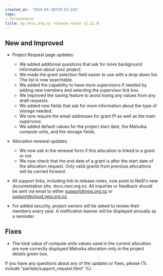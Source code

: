 ```yaml
---
created_at: '2024-04-30T19:53:24Z'
tags:
- releasenote
title: my.nesi.org.nz release notes v2.22.0
---
```


## New and Improved

- Project Request page updates:
    - We added additional questions that ask for more background information about your project.
    - We made the grant selection field easier to use with a drop down list. The list is now searchable.
    - We added the capability to have more supervisors if needed by adding new members and selecting the supervisor tick box.
    - We improved the saving feature to avoid losing any values from any draft requests.
    - We added new fields that ask for more information about the type of storage needed.
    - We now require the email addresses for grant PI as well as the main supervisor.
    - We added default values for the project start date, the Mahuika compute units, and the storage fields.

- Allocation renewal updates:
    - We now ask in the renewal form if this allocation is linked to a grant or not.
    - We now check that the end date of a grant is after the start date of the allocation request. Only valid grants from previous allocations will be carried forward.

- All support links, including link to release notes, now point to NeSI's new documentation site, docs.nesi.org.nz.
    All inquiries or feedback should be sent via email to either support@nesi.org.nz or support@cloud.nesi.org.nz.

- For added security, project owners will be asked to review their members every year. A notification banner will be displayed annually as a reminder.

## Fixes

- The total value of compute units values used in the current allocation are now correctly displayed Mahuika allocation only in the project details green box.

If you have any questions about any of the updates or fixes, please
{% include "partials/support_request.html" %}.
